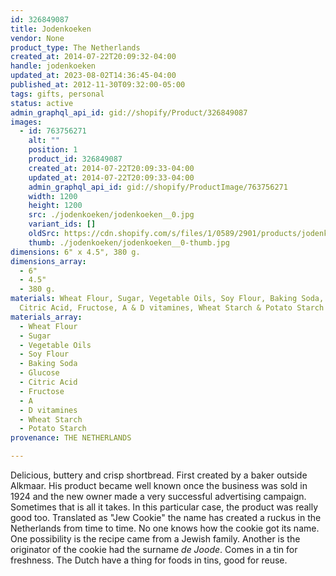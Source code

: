 ```yaml
---
id: 326849087
title: Jodenkoeken
vendor: None
product_type: The Netherlands
created_at: 2014-07-22T20:09:32-04:00
handle: jodenkoeken
updated_at: 2023-08-02T14:36:45-04:00
published_at: 2012-11-30T09:32:00-05:00
tags: gifts, personal
status: active
admin_graphql_api_id: gid://shopify/Product/326849087
images:
  - id: 763756271
    alt: ""
    position: 1
    product_id: 326849087
    created_at: 2014-07-22T20:09:33-04:00
    updated_at: 2014-07-22T20:09:33-04:00
    admin_graphql_api_id: gid://shopify/ProductImage/763756271
    width: 1200
    height: 1200
    src: ./jodenkoeken/jodenkoeken__0.jpg
    variant_ids: []
    oldSrc: https://cdn.shopify.com/s/files/1/0589/2901/products/jodenkoeken.jpeg?v=1406074173
    thumb: ./jodenkoeken/jodenkoeken__0-thumb.jpg
dimensions: 6" x 4.5", 380 g.
dimensions_array:
  - 6"
  - 4.5"
  - 380 g.
materials: Wheat Flour, Sugar, Vegetable Oils, Soy Flour, Baking Soda, Glucose,
  Citric Acid, Fructose, A & D vitamines, Wheat Starch & Potato Starch
materials_array:
  - Wheat Flour
  - Sugar
  - Vegetable Oils
  - Soy Flour
  - Baking Soda
  - Glucose
  - Citric Acid
  - Fructose
  - A
  - D vitamines
  - Wheat Starch
  - Potato Starch
provenance: THE NETHERLANDS

---
```


Delicious, buttery and crisp shortbread. First created by a baker outside Alkmaar. His product became well known once the business was sold in 1924 and the new owner made a very successful advertising campaign. Sometimes that is all it takes. In this particular case, the product was really good too. Translated as "Jew Cookie" the name has created a ruckus in the Netherlands from time to time. No one knows how the cookie got its name. One possibility is the recipe came from a Jewish family. Another is the originator of the cookie had the surname _de Joode_. Comes in a tin for freshness. The Dutch have a thing for foods in tins, good for reuse.